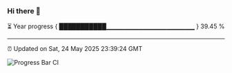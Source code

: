 ### Hi there 👋

⏳ Year progress { ███████████▁▁▁▁▁▁▁▁▁▁▁▁▁▁▁▁▁▁▁ } 39.45 %

---

⏰ Updated on Sat, 24 May 2025 23:39:24 GMT

![Progress Bar CI](https://github.com/IshwaranRudhara/GIT-ACTION/workflows/Progress%20Bar%20CI/badge.svg)
